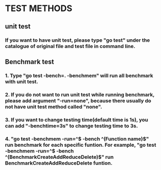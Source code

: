 # TEST METHODS
## unit test
### If you want to have unit test, please type "go test" under the catalogue of original file and test file in command line.

## Benchmark test
### 1. Type "go test -bench=. -benchmem" will run all benchmark with unit test.
### 2. If you do not want to run unit test while running benchmark,  please add argument "-run=none", because there usually do not have unit test method called "none".
### 3. If you want to change testing time(default time is 1s), you can add "-benchtime=3s" to change testing time to 3s.
### 4. "go test -benchmem -run=^$ -bench ^(Function name)$" run benchmark for each specific funtion. For example, "go test -benchmem -run=^$ -bench ^(BenchmarkCreateAddReduceDelete)$" run BenchmarkCreateAddReduceDelete funtion.